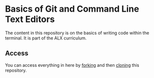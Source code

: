 # Basics of Git and Command Line Text Editors

The content in this repository is on the basics of writing code within the terminal. It is part of the ALX curriculum.

## Access

You can access everything in here by [forking](https://docs.github.com/en/github/getting-started-with-github/fork-a-repo) and then [cloning](https://docs.github.com/en/github/creating-cloning-and-archiving-repositories/cloning-a-repository) this repository. 
